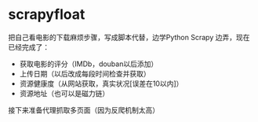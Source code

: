 # scrapyfloat

把自己看电影的下载麻烦步骤，写成脚本代替，边学Python Scrapy 边弄，现在已经完成了：

- 获取电影的评分（IMDb，douban以后添加）
- 上传日期（以后改成每段时间检查并获取）
- 资源健康度（从网站获取，真实状况[误差在10以内]）
- 资源地址（也可以是磁力链）

接下来准备代理抓取多页面（因为反爬机制太高）